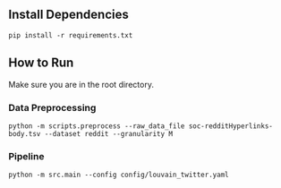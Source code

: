 ## Install Dependencies
```
pip install -r requirements.txt
```

## How to Run
Make sure you are in the root directory.
### Data Preprocessing
```
python -m scripts.preprocess --raw_data_file soc-redditHyperlinks-body.tsv --dataset reddit --granularity M
```

### Pipeline
```
python -m src.main --config config/louvain_twitter.yaml
```